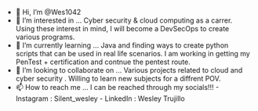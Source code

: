 - 👋 Hi, I’m @Wes1042
- 👀 I’m interested in ...
          Cyber security & cloud computing as a carrer. Using these interest in mind, I will become a DevSecOps to create various programs.
- 🌱 I’m currently learning ...
          Java and finding ways to create python scripts that can be used in real life scenarios. I am working in getting my PenTest + certification and contnue the pentest route. 
- 💞️ I’m looking to collaborate on ...
          Various projects related to cloud and cyber security . Willing to learn new subjects for a diffrent POV.
- 📫 How to reach me ...
          I can be reached through my socials!!!
                 - Instagram : Silent_wesley
                 - LinkedIn  : Wesley Trujillo 

<!---
Wes1042/Wes1042 is a ✨ special ✨ repository because its `README.md` (this file) appears on your GitHub profile.
You can click the Preview link to take a look at your changes.
--->
